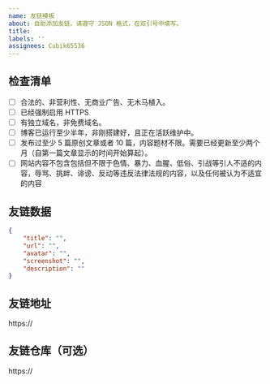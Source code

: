 ```yaml
---
name: 友链模板
about: 自助添加友链。请遵守 JSON 格式，在双引号中填写。
title:
labels: ''
assignees: Cubik65536
---
```


## 检查清单

- [ ] 合法的、非营利性、无商业广告、无木马植入。
- [ ] 已经强制启用 HTTPS
- [ ] 有独立域名，非免费域名。
- [ ] 博客已运行至少半年，非刚搭建好，且正在活跃维护中。
- [ ] 发布过至少 5 篇原创文章或者 10 篇，内容题材不限。需要已经更新至少两个月（自第一篇文章显示的时间开始算起）。
- [ ] 网站内容不包含包括但不限于色情、暴力、血腥、低俗、引战等引人不适的内容，辱骂、挑衅、诽谤、反动等违反法律法规的内容，以及任何被认为不适宜的内容

## 友链数据
<!-- 请在双引号中填写 -->

```json
{
    "title": "",
    "url": "",
    "avatar": "",
    "screenshot": "",
    "description": ""
}
```

## 友链地址

https://

## 友链仓库（可选）
<!--
如果您也使用 issue 作为友链源，请附上 issue 仓库链接，否则请直接添加 cubik65536.top 到您的友链中。
-->

https://
